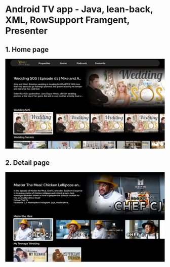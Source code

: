 # Android TV app - Java, lean-back, XML, RowSupport Framgent, Presenter

## 1. Home page
![](https://github.com/Cometi951/Android-TV-app/blob/master/Screenshot_1678885981.png)

## 2. Detail page
![](https://github.com/Cometi951/Android-TV-app/blob/master/Screenshot_1678886033.png)
